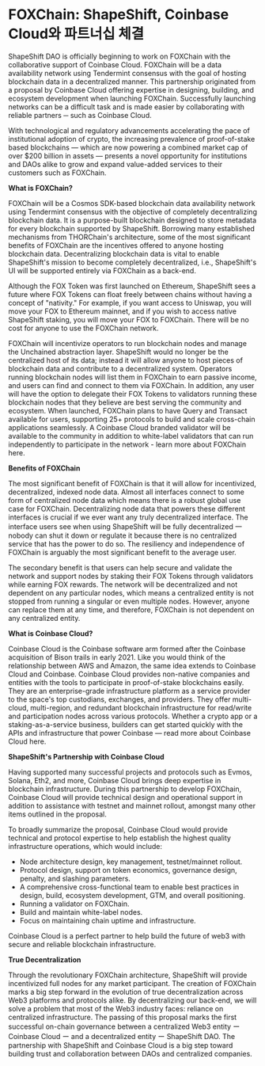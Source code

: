 # FOXChain: ShapeShift, Coinbase Cloud와 파트너십 체결

ShapeShift DAO is officially beginning to work on FOXChain with the collaborative support of Coinbase Cloud. FOXChain will be a data availability network using Tendermint consensus with the goal of hosting blockchain data in a decentralized manner. This partnership originated from a proposal by Coinbase Cloud offering expertise in designing, building, and ecosystem development when launching FOXChain. Successfully launching networks can be a difficult task and is made easier by collaborating with reliable partners ─ such as Coinbase Cloud.

With technological and regulatory advancements accelerating the pace of institutional adoption of crypto, the increasing prevalence of proof-of-stake based blockchains — which are now powering a combined market cap of over $200 billion in assets — presents a novel opportunity for institutions and DAOs alike to grow and expand value-added services to their customers such as FOXChain.

**What is FOXChain?**

FOXChain will be a Cosmos SDK-based blockchain data availability network using Tendermint consensus with the objective of completely decentralizing blockchain data. It is a purpose-built blockchain designed to store metadata for every blockchain supported by ShapeShift. Borrowing many established mechanisms from THORChain's architecture, some of the most significant benefits of FOXChain are the incentives offered to anyone hosting blockchain data. Decentralizing blockchain data is vital to enable ShapeShift's mission to become completely decentralized, i.e., ShapeShift's UI will be supported entirely via FOXChain as a back-end.

Although the FOX Token was first launched on Ethereum, ShapeShift sees a future where FOX Tokens can float freely between chains without having a concept of "nativity." For example, if you want access to Uniswap, you will move your FOX to Ethereum mainnet, and if you wish to access native ShapeShift staking, you will move your FOX to FOXChain. There will be no cost for anyone to use the FOXChain network.

FOXChain will incentivize operators to run blockchain nodes and manage the Unchained abstraction layer. ShapeShift would no longer be the centralized host of its data; instead it will allow anyone to host pieces of blockchain data and contribute to a decentralized system. Operators running blockchain nodes will list them in FOXChain to earn passive income, and users can find and connect to them via FOXChain. In addition, any user will have the option to delegate their FOX Tokens to validators running these blockchain nodes that they believe are best serving the community and ecosystem. When launched, FOXChain plans to have Query and Transact available for users, supporting 25+ protocols to build and scale cross-chain applications seamlessly. A Coinbase Cloud branded validator will be available to the community in addition to white-label validators that can run independently to participate in the network - learn more about FOXChain here.

**Benefits of FOXChain**

The most significant benefit of FOXChain is that it will allow for incentivized, decentralized, indexed node data. Almost all interfaces connect to some form of centralized node data which means there is a robust global use case for FOXChain. Decentralizing node data that powers these different interfaces is crucial if we ever want any truly decentralized interface. The interface users see when using ShapeShift will be fully decentralized 一 nobody can shut it down or regulate it because there is no centralized service that has the power to do so. The resiliency and independence of FOXChain is arguably the most significant benefit to the average user.

The secondary benefit is that users can help secure and validate the network and support nodes by staking their FOX Tokens through validators while earning FOX rewards. The network will be decentralized and not dependent on any particular nodes, which means a centralized entity is not stopped from running a singular or even multiple nodes. However, anyone can replace them at any time, and therefore, FOXChain is not dependent on any centralized entity.

**What is Coinbase Cloud?**

Coinbase Cloud is the Coinbase software arm formed after the Coinbase acquisition of Bison trails in early 2021. Like you would think of the relationship between AWS and Amazon, the same idea extends to Coinbase Cloud and Coinbase. Coinbase Cloud provides non-native companies and entities with the tools to participate in proof-of-stake blockchains easily. They are an enterprise-grade infrastructure platform as a service provider to the space's top custodians, exchanges, and providers. They offer multi-cloud, multi-region, and redundant blockchain infrastructure for read/write and participation nodes across various protocols. Whether a crypto app or a staking-as-a-service business, builders can get started quickly with the APIs and infrastructure that power Coinbase — read more about Coinbase Cloud here.

**ShapeShift's Partnership with Coinbase Cloud**

Having supported many successful projects and protocols such as Evmos, Solana, Eth2, and more, Coinbase Cloud brings deep expertise in blockchain infrastructure. During this partnership to develop FOXChain, Coinbase Cloud will provide technical design and operational support in addition to assistance with testnet and mainnet rollout, amongst many other items outlined in the proposal.

To broadly summarize the proposal, Coinbase Cloud would provide technical and protocol expertise to help establish the highest quality infrastructure operations, which would include:

- Node architecture design, key management, testnet/mainnet rollout.
- Protocol design, support on token economics, governance design, penalty, and slashing parameters.
- A comprehensive cross-functional team to enable best practices in design, build, ecosystem development, GTM, and overall positioning.
- Running a validator on FOXChain.
- Build and maintain white-label nodes.
- Focus on maintaining chain uptime and infrastructure.

Coinbase Cloud is a perfect partner to help build the future of web3 with secure and reliable blockchain infrastructure.

**True Decentralization**

Through the revolutionary FOXChain architecture, ShapeShift will provide incentivized full nodes for any market participant. The creation of FOXChain marks a big step forward in the evolution of true decentralization across Web3 platforms and protocols alike. By decentralizing our back-end, we will solve a problem that most of the Web3 industry faces: reliance on centralized infrastructure. The passing of this proposal marks the first successful on-chain governance between a centralized Web3 entity ー Coinbase Cloud ー and a decentralized entity ー ShapeShift DAO. The partnership with ShapeShift and Coinbase Cloud is a big step toward building trust and collaboration between DAOs and centralized companies.